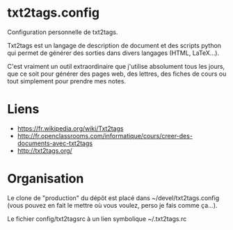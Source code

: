 txt2tags.config
===============

Configuration personnelle de txt2tags.

Txt2tags est un langage de description de document et des scripts python qui
permet de générer des sorties dans divers langages (HTML, LaTeX...).

C'est vraiment un outil extraordinaire que j'utilise absolument tous les jours,
que ce soit pour générer des pages web, des lettres, des fiches de cours ou tout
simplement pour prendre mes notes.


Liens
=====
* https://fr.wikipedia.org/wiki/Txt2tags
* http://fr.openclassrooms.com/informatique/cours/creer-des-documents-avec-txt2tags
* http://txt2tags.org/


Organisation
============
Le clone de "production" du dépôt est placé dans ~/devel/txt2tags.config (vous
pouvez en fait le mettre où vous voulez, perso je fais comme ça...).

Le fichier config/txt2tagsrc à un lien symbolique ~/.txt2tags.rc


